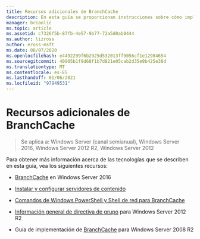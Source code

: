 ```yaml
---
title: Recursos adicionales de BranchCache
description: En esta guía se proporcionan instrucciones sobre cómo implementar BranchCache en modo caché hospedada en equipos que ejecutan Windows Server 2016 y Windows 10.
manager: brianlic
ms.topic: article
ms.assetid: c7326f5b-87fb-4e57-9b77-72a5d0ab0444
ms.author: lizross
author: eross-msft
ms.date: 08/07/2020
ms.openlocfilehash: e4492299f6b2925d532013ff9056cf1e12984654
ms.sourcegitcommit: 40905b1f9d68f1b7d821e05cab2d35e9b425e38d
ms.translationtype: MT
ms.contentlocale: es-ES
ms.lasthandoff: 01/06/2021
ms.locfileid: "97949531"
---
```

# <a name="branchcache-additional-resources"></a>Recursos adicionales de BranchCache

>Se aplica a: Windows Server (canal semianual), Windows Server 2016, Windows Server 2012 R2, Windows Server 2012

Para obtener más información acerca de las tecnologías que se describen en esta guía, vea los siguientes recursos:

- [BranchCache](../../../branchcache/branchcache.md#bkmk_what) en Windows Server 2016

- [Instalar y configurar servidores de contenido](../../../branchcache/deploy/install-and-configure-content-servers.md)

- [Comandos de Windows PowerShell y Shell de red para BranchCache](../../../branchcache/branchcache-network-shell-and-windows-powershell-commands.md)

- [Información general de directiva de grupo](/previous-versions/windows/it-pro/windows-server-2012-R2-and-2012/hh831791(v=ws.11)) para Windows Server 2012 R2

- Guía de implementación de [BranchCache](/previous-versions/windows/it-pro/windows-server-2008-R2-and-2008/ee649232(v=ws.10)) para Windows Server 2008 R2